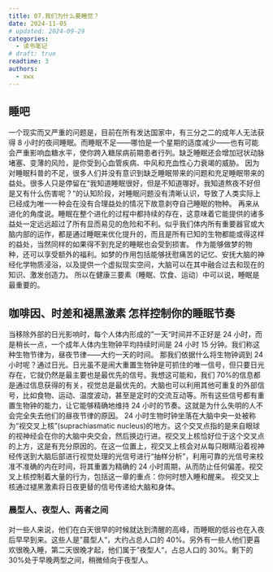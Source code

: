 ```yaml
---
title: 07.我们为什么要睡觉？
date: 2024-11-05
# updated: 2024-09-29
categories:
  - 读书笔记
# draft: true
readtime: 3
authors:
  - xwx
---
```


## 睡吧

一个现实而又严重的问题是，目前在所有发达国家中，有三分之二的成年人无法获得 8 小时的夜间睡眠。而睡眠不足——哪怕是一个星期的适度减少——也有可能会严重影响血糖水平，使你跨入糖尿病前期患者行列。缺乏睡眠还会增加冠状动脉堵塞、变薄的风险，是你受到心血管疾病、中风和充血性心力衰竭的威胁。
因为对睡眠科普的不足，很多人们并没有意识到缺乏睡眠带来的问题和充足睡眠带来的益处。很多人只是停留在“我知道睡眠很好，但是不知道哪好。我知道熬夜不好但是又有什么伤害呢？“的认知阶段，对睡眠问题没有清晰认识，导致了人类实际上已经成为唯一一种会在没有合理益处的情况下故意剥夺自己睡眠的物种。
再来从进化的角度说。睡眠在整个进化的过程中都持续的存在，这意味着它能提供的诸多益处一定远远超过了所有显而易见的危险和不利。似乎我们体内所有重要器官或大脑内部的运作，都是通过睡眠来优化提升的，而且是所有已知的生物都能或得这样的益处，当然同样的如果得不到充足的睡眠也会受到损害。
作为能够做梦的物种，还可以享受额外的福利。如梦的作用包括能够抚慰痛苦的记忆、安抚大脑的神经化学物质浸浴，以及提供一个虚拟现实空间，大脑可以在其中融合过去和现在的知识、激发创造力。
所以在健康三要素（睡眠、饮食、运动）中可以说，睡眠是最重要的。

## 咖啡因、时差和褪黑激素 怎样控制你的睡眠节奏

当移除外部的日光影响时，每个人体内形成的”一天“时间并不正好是 24 小时，而是稍长一点，一个成年人体内生物钟平均持续时间是 24 小时 15 分钟。我们称这种生物节律为，昼夜节律——大约一天的时间。
那我们依据什么将生物钟调到 24 小时呢？通过日光。日光虽不是闹大重置生物钟是可抓住的唯一信号，但只要日光存在，它就仍然是最主要也是最优先的信号。我想这可能和，我们 70%的信息都是通过信息获得的有关，视觉总是最优先的。大脑也可以利用其他可重复的外部信号，比如食物、运动、温度波动，甚至是定时的交流互动等。所有这些信号都有重置生物钟的能力，让它能够精确地维持 24 小时的节奏。这就是为什么失明的人不会完全失去他们的昼夜节律的原因。
24 小时生物时钟坐落在大脑中央一处被称为“视交叉上核”(suprachiasmatic nucleus)的地方。这个交叉点指的是来自眼球的视神经会在你的大脑中央交会，然后换边行进。视交叉上核恰好位于这个交叉点的上方，这是有充分原因的。在这一位置上，视交叉上核会对从每只眼睛沿着视神经传送到大脑后部进行视觉处理的光信号进行“抽样分析”，利用可靠的光信号来校准不准确的内在时间，将其重置为精确的 24 小时周期，从而防止任何偏差。视交叉上核控制着大量的行为，包括这一章的重点：你何时想入睡和醒来。
视交叉上核通过褪黑激素将日夜更替的信号传递给大脑和身体。

### 晨型人、夜型人、两者之间

对一些人来说，他们在白天很早的时候就达到清醒的高峰，而睡眠的低谷也在入夜后早早到来。这些人是”晨型人“，大约占总人口的 40%。另外有一些人他们更喜欢很晚入睡，第二天很晚才起，他们属于”夜型人“，占总人口的 30%。剩下的 30%处于早晚两型之间，稍微倾向于夜型人。

<!-- Giscus 评论区 -->
<script src="https://giscus.app/client.js"
        data-repo="xududu/comment"
        data-repo-id="R_kgDOM38V-w"
        data-category="General"
        data-category-id="DIC_kwDOM38V-84Ci1xc"
        data-mapping="pathname"
        data-strict="0"
        data-reactions-enabled="1"
        data-emit-metadata="1"
        data-input-position="top"
        data-theme="preferred_color_scheme"
        data-lang="zh-CN"
        data-loading="lazy"
        crossorigin="anonymous"
        async>
</script>
